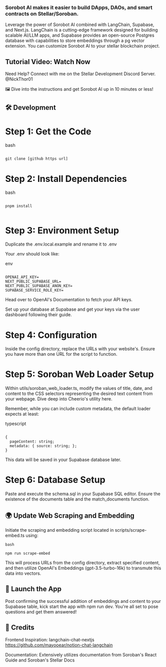 ### Sorobot AI makes it easier to build DApps, DAOs, and smart contracts on Stellar/Soroban.

Leverage the power of Sorobot AI combined with LangChain, Supabase, and Next.js. LangChain is a cutting-edge framework designed for building scalable AI/LLM apps, and Supabase provides an open-source Postgres database with capabilities to store embeddings through a pg vector extension. You can customize Sorobot AI to your stellar blockchain project.

## Tutorial Video: Watch Now

Need Help? Connect with me on the Stellar Development Discord Server. @NickThor01

🖼️ Dive into the instructions and get Sorobot AI up in 10 minutes or less!

## 🛠️ Development

# Step 1: Get the Code
bash
```

git clone [github https url]

```

# Step 2: Install Dependencies

bash
```

pnpm install


```

# Step 3: Environment Setup

Duplicate the .env.local.example and rename it to .env

Your .env should look like:

env
```

OPENAI_API_KEY=
NEXT_PUBLIC_SUPABASE_URL=
NEXT_PUBLIC_SUPABASE_ANON_KEY=
SUPABASE_SERVICE_ROLE_KEY=

```

Head over to OpenAI's Documentation to fetch your API keys.

Set up your database at Supabase and get your keys via the user dashboard following their guide.

# Step 4: Configuration

Inside the config directory, replace the URLs with your website's. Ensure you have more than one URL for the script to function.

# Step 5: Soroban Web Loader Setup

Within utils/soroban_web_loader.ts, modify the values of title, date, and content to the CSS selectors representing the desired text content from your webpage. Dive deep into Cheerio's utility here.

Remember, while you can include custom metadata, the default loader expects at least:

typescript
```

{
  pageContent: string;
  metadata: { source: string; };
}

```

This data will be saved in your Supabase database later.

# Step 6: Database Setup

Paste and execute the schema.sql in your Supabase SQL editor. Ensure the existence of the documents table and the match_documents function.

## 🌍 Update Web Scraping and Embedding

Initiate the scraping and embedding script located in scripts/scrape-embed.ts using:


```
bash

npm run scrape-embed

```

This will process URLs from the config directory, extract specified content, and then utilize OpenAI's Embeddings (gpt-3.5-turbo-16k) to transmute this data into vectors.

## 🚀 Launch the App

Post confirming the successful addition of embeddings and content to your Supabase table, kick start the app with npm run dev. You're all set to pose questions and get them answered!

## 📜 Credits

Frontend Inspiration: langchain-chat-nextjs
https://github.com/mayooear/notion-chat-langchain

Documentation: Extensively utilizes documentation from Soroban's React Guide and Soroban's Stellar Docs
